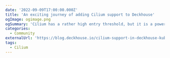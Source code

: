 ```yaml
---
date: '2022-09-09T17:00:00.000Z'
title: 'An exciting journey of adding Cilium support to Deckhouse'
ogImage: ogimage.png
ogSummary: 'Cilium has a rather high entry threshold, but it is a powerful and handy tool that adds many useful features to cluster management'
categories:
  - Community
externalUrl: 'https://blog.deckhouse.io/cilium-support-in-deckhouse-kubernetes-342fcf3da56'
tags:
  - Cilium
---
```

